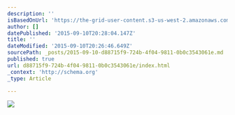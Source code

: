 ```yaml
---
description: ''
isBasedOnUrl: 'https://the-grid-user-content.s3-us-west-2.amazonaws.com/123d7485-d553-4662-befc-5e723235d00c.png'
author: []
datePublished: '2015-09-10T20:28:04.147Z'
title: ''
dateModified: '2015-09-10T20:26:46.649Z'
sourcePath: _posts/2015-09-10-d88715f9-724b-4f04-9811-0b0c3543061e.md
published: true
url: d88715f9-724b-4f04-9811-0b0c3543061e/index.html
_context: 'http://schema.org'
_type: Article

---
```

![](https://the-grid-user-content.s3-us-west-2.amazonaws.com/123d7485-d553-4662-befc-5e723235d00c.png)